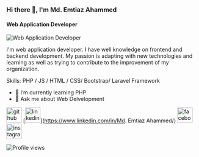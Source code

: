### Hi there 👋, I'm Md. Emtiaz Ahammed
#### Web Application Developer
![Web Application Developer](https://media.licdn.com/dms/image/D5616AQEdkbr0QqQDPw/profile-displaybackgroundimage-shrink_350_1400/0/1685950547427?e=1691625600&v=beta&t=KE-2qm5ReKk1Prmp2yNTxKulJrnDv4ZwSJuIuJzhAno)

I'm web application developer. I have well knowledge on frontend and backend development. My passion is adapting with new technologies and learning as well as trying to contribute to the improvement of my organization.

Skills: PHP / JS / HTML / CSS/ Bootstrap/ Laravel Framework

- 🌱 I’m currently learning PHP 
- 💬 Ask me about Web Delvelopment 


[<img src='https://cdn.jsdelivr.net/npm/simple-icons@3.0.1/icons/github.svg' alt='github' height='40'>](https://github.com/Emtiaz-Ahammed)  [<img src='https://cdn.jsdelivr.net/npm/simple-icons@3.0.1/icons/linkedin.svg' alt='linkedin' height='40'>](https://www.linkedin.com/in/Md. Emtiaz Ahammed/)  [<img src='https://cdn.jsdelivr.net/npm/simple-icons@3.0.1/icons/facebook.svg' alt='facebook' height='40'>](https://www.facebook.com/semtiaz6)  [<img src='https://cdn.jsdelivr.net/npm/simple-icons@3.0.1/icons/instagram.svg' alt='instagram' height='40'>](https://www.instagram.com/semtiaz6/)  

![Profile views](https://gpvc.arturio.dev/Emtiaz-Ahammed)  
